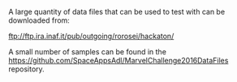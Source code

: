 A large quantity of data files that can be used to test with can be downloaded from:

ftp://ftp.ira.inaf.it/pub/outgoing/rorosei/hackaton/

A small number of samples can be found in the https://github.com/SpaceAppsAdl/MarvelChallenge2016DataFiles repository.
